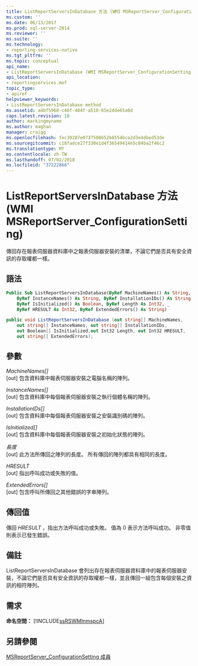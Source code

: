 ```yaml
---
title: ListReportServersInDatabase 方法 (WMI MSReportServer_ConfigurationSetting) | Microsoft Docs
ms.custom: ''
ms.date: 06/13/2017
ms.prod: sql-server-2014
ms.reviewer: ''
ms.suite: ''
ms.technology:
- reporting-services-native
ms.tgt_pltfrm: ''
ms.topic: conceptual
api_name:
- ListReportServersInDatabase (WMI MSReportServer_ConfigurationSetting Class)
api_location:
- reportingservices.mof
topic_type:
- apiref
helpviewer_keywords:
- ListReportServersInDatabase method
ms.assetid: a4bf5968-c46f-484f-a510-65e2dde65a0d
caps.latest.revision: 18
author: markingmyname
ms.author: maghan
manager: craigg
ms.openlocfilehash: fec39287e0737508652b8554bca2d3e4dbed53de
ms.sourcegitcommit: c18fadce27f330e1d4f36549414e5c84ba2f46c2
ms.translationtype: MT
ms.contentlocale: zh-TW
ms.lasthandoff: 07/02/2018
ms.locfileid: "37222868"
---
```

# <a name="listreportserversindatabase-method-wmi-msreportserverconfigurationsetting"></a>ListReportServersInDatabase 方法 (WMI MSReportServer_ConfigurationSetting)
  傳回存在報表伺服器資料庫中之報表伺服器安裝的清單，不論它們是否具有安全資訊的存取權都一樣。  
  
## <a name="syntax"></a>語法  
  
```vb  
Public Sub ListReportServersInDatabase(ByRef MachineNames() As String, _  
    ByRef InstanceNames() As String, ByRef InstallationIDs() As String, _  
    ByRef IsInitialized() As Boolean, ByRef Length As Int32, _  
    ByRef HRESULT As Int32, ByRef ExtendedErrors() As String)  
```  
  
```csharp  
public void ListReportServersInDatabase (out string[] MachineNames,   
    out string[] InstanceNames, out string[] InstallationIDs,   
    out Boolean[] IsInitialized,out Int32 Length, out Int32 HRESULT,    
    out string[] ExtendedErrors);  
```  
  
## <a name="parameters"></a>參數  
 *MachineNames[]*  
 [out] 包含資料庫中報表伺服器安裝之電腦名稱的陣列。  
  
 *InstanceNames[]*  
 [out] 包含資料庫中每個報表伺服器安裝之執行個體名稱的陣列。  
  
 *InstallationIDs[]*  
 [out] 包含資料庫中每個報表伺服器安裝之安裝識別碼的陣列。  
  
 *IsInitialized[]*  
 [out] 包含資料庫中每個報表伺服器安裝之初始化狀態的陣列。  
  
 *長度*  
 [out] 此方法所傳回之陣列的長度。 所有傳回的陣列都具有相同的長度。  
  
 *HRESULT*  
 [out] 指出呼叫成功或失敗的值。  
  
 *ExtendedErrors[]*  
 [out] 包含呼叫所傳回之其他錯誤的字串陣列。  
  
## <a name="return-value"></a>傳回值  
 傳回 *HRESULT* ，指出方法呼叫成功或失敗。 值為 0 表示方法呼叫成功。 非零值則表示已發生錯誤。  
  
## <a name="remarks"></a>備註  
 ListReportServersInDatabase 會列出存在報表伺服器資料庫中的報表伺服器安裝，不論它們是否具有安全資訊的存取權都一樣，並且傳回一組包含每個安裝之資訊的相符陣列。  
  
## <a name="requirements"></a>需求  
 **命名空間：** [!INCLUDE[ssRSWMInmspcA](../../includes/ssrswminmspca-md.md)]  
  
## <a name="see-also"></a>另請參閱  
 [MSReportServer_ConfigurationSetting 成員](msreportserver-configurationsetting-members.md)  
  
  
